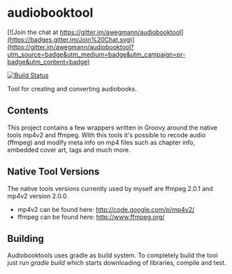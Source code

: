 audiobooktool
=============

[![Join the chat at https://gitter.im/awegmann/audiobooktool](https://badges.gitter.im/Join%20Chat.svg)](https://gitter.im/awegmann/audiobooktool?utm_source=badge&utm_medium=badge&utm_campaign=pr-badge&utm_content=badge)

[![Build Status](https://travis-ci.org/awegmann/audiobooktool.svg?branch=master)](https://travis-ci.org/awegmann/audiobooktool)

Tool for creating and converting audiobooks.

Contents
--------

This project contains a few wrappers written in Groovy around the native tools mp4v2 and ffmpeg. 
With this tools it's possible to recode audio (ffmpeg) and modify meta info on mp4 files such as
chapter info, embedded cover art, tags and much more.

Native Tool Versions
--------------------

The native tools versions currently used by myself are ffmpeg 2.0.1 and mp4v2 version 2.0.0.

* mp4v2 can be found here: http://code.google.com/p/mp4v2/
* ffmpeg can be found here: http://www.ffmpeg.org/



Building
--------

Audiobooktools uses gradle as build system. To completely build the tool just run *gradle build* which 
starts downloading of libraries, compile and test.

